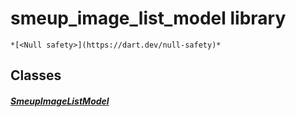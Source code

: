 


# smeup_image_list_model library






    *[<Null safety>](https://dart.dev/null-safety)*





## Classes

##### [SmeupImageListModel](../smeup_models_widgets_smeup_image_list_model/SmeupImageListModel-class.md)



 















